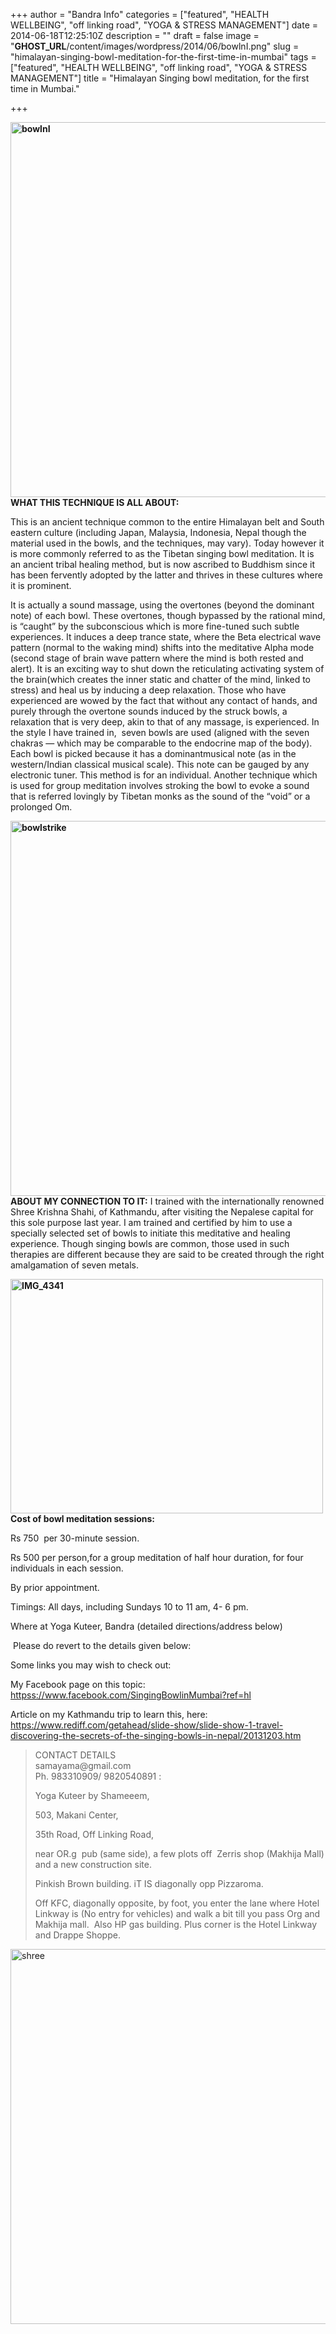 +++
author = "Bandra Info"
categories = ["featured", "HEALTH WELLBEING", "off linking road", "YOGA &amp; STRESS MANAGEMENT"]
date = 2014-06-18T12:25:10Z
description = ""
draft = false
image = "__GHOST_URL__/content/images/wordpress/2014/06/bowlnI.png"
slug = "himalayan-singing-bowl-meditation-for-the-first-time-in-mumbai"
tags = ["featured", "HEALTH WELLBEING", "off linking road", "YOGA &amp; STRESS MANAGEMENT"]
title = "Himalayan Singing bowl meditation, for the first time in Mumbai."

+++


<p class="p1"><strong><img loading="lazy" class="aligncenter size-full wp-image-6515" src="https://i1.wp.com/bandra.info/wp-content/uploads/2014/06/bowlnI.png?resize=800%2C600&#038;ssl=1" alt="bowlnI" width="800" height="600" srcset="https://i1.wp.com/bandra.info/wp-content/uploads/2014/06/bowlnI.png?w=800&amp;ssl=1 800w, https://i1.wp.com/bandra.info/wp-content/uploads/2014/06/bowlnI.png?resize=500%2C375&amp;ssl=1 500w" sizes="(max-width: 800px) 100vw, 800px" data-recalc-dims="1" />WHAT THIS TECHNIQUE IS ALL ABOUT:</strong></p>
<p class="p1">This is an ancient technique common to the entire Himalayan belt and South eastern culture (including Japan, Malaysia, Indonesia, Nepal though the material used in the bowls, and the techniques, may vary). Today however it is more commonly referred to as the Tibetan singing bowl meditation. It is an ancient tribal healing method, but is now ascribed to Buddhism since it has been fervently adopted by the latter and thrives in these cultures where it is prominent.</p>
<p class="p1">It is actually a sound massage, using the overtones (beyond the dominant note) of each bowl. These overtones, though bypassed by the rational mind, is &#8220;caught&#8221; by the subconscious which is more fine-tuned such subtle experiences. It induces a deep trance state, where the Beta electrical wave pattern (normal to the waking mind) shifts into the meditative Alpha mode (second stage of brain wave pattern where the mind is both rested and alert). It is an exciting way to shut down the reticulating activating system of the brain(which creates the inner static and chatter of the mind, linked to stress) and heal us by inducing a deep relaxation. Those who have experienced are wowed by the fact that without any contact of hands, and purely through the overtone sounds induced by the struck bowls, a relaxation that is very deep, akin to that of any massage, is experienced. In the style I have trained in,  seven bowls are used (aligned with the seven chakras &#8212; which may be comparable to the endocrine map of the body). Each bowl is picked because it has a dominantmusical note (as in the western/Indian classical musical scale). This note can be gauged by any electronic tuner. This method is for an individual. Another technique which is used for group meditation involves stroking the bowl to evoke a sound that is referred lovingly by Tibetan monks as the sound of the &#8220;void&#8221; or a prolonged Om.</p>
<p class="p1"><strong><img loading="lazy" class="aligncenter size-full wp-image-6516" src="https://i2.wp.com/bandra.info/wp-content/uploads/2014/06/bowlstrike.png?resize=800%2C600&#038;ssl=1" alt="bowlstrike" width="800" height="600" srcset="https://i2.wp.com/bandra.info/wp-content/uploads/2014/06/bowlstrike.png?w=800&amp;ssl=1 800w, https://i2.wp.com/bandra.info/wp-content/uploads/2014/06/bowlstrike.png?resize=500%2C375&amp;ssl=1 500w" sizes="(max-width: 800px) 100vw, 800px" data-recalc-dims="1" />ABOUT MY CONNECTION TO IT:</strong> I trained with the internationally renowned Shree Krishna Shahi, of Kathmandu, after visiting the Nepalese capital for this sole purpose last year. I am trained and certified by him to use a specially selected set of bowls to initiate this meditative and healing experience. Though singing bowls are common, those used in such therapies are different because they are said to be created through the right amalgamation of seven metals.</p>
<p class="p1"><strong><img loading="lazy" class="alignright size-medium wp-image-6517" src="https://i0.wp.com/bandra.info/wp-content/uploads/2014/06/IMG_4341.png?resize=500%2C375&#038;ssl=1" alt="IMG_4341" width="500" height="375" srcset="https://i0.wp.com/bandra.info/wp-content/uploads/2014/06/IMG_4341.png?resize=500%2C375&amp;ssl=1 500w, https://i0.wp.com/bandra.info/wp-content/uploads/2014/06/IMG_4341.png?w=800&amp;ssl=1 800w" sizes="(max-width: 500px) 100vw, 500px" data-recalc-dims="1" />Cost of bowl meditation sessions:</strong></p>
<p class="p1">Rs 750  per 30-minute session.</p>
<p class="p1">Rs 500 per person,for a group meditation of half hour duration, for four individuals in each session.</p>
<p class="p1">By prior appointment.</p>
<p class="p1">Timings: All days, including Sundays 10 to 11 am, 4- 6 pm.</p>
<p class="p1">Where at Yoga Kuteer, Bandra (detailed directions/address below)</p>
<p class="p1"> Please do revert to the details given below:</p>
<p class="p1">Some links you may wish to check out:</p>
<p class="p2"><span class="s1">My Facebook page on this topic: <a href="httpss://www.facebook.com/SingingBowlinMumbai?ref=hl"><span class="s2">httpss://www.facebook.com/SingingBowlinMumbai?ref=hl</span></a></span></p>
<p class="p2"><span class="s1">Article on my Kathmandu trip to learn this, here: <a href="https://www.rediff.com/getahead/slide-show/slide-show-1-travel-discovering-the-secrets-of-the-singing-bowls-in-nepal/20131203.htm"><span class="s2">https://www.rediff.com/getahead/slide-show/slide-show-1-travel-discovering-the-secrets-of-the-singing-bowls-in-nepal/20131203.htm</span></a></span></p>
<blockquote>
<p class="p1">CONTACT DETAILS<br />
samayama@gmail.com<br />
Ph. 983310909/ 9820540891 :</p>
<p class="p1">Yoga Kuteer by Shameeem,</p>
<p class="p1">503, Makani Center,</p>
<p class="p1">35th Road, Off Linking Road,</p>
<p class="p1">near OR.g  pub (same side), a few plots off  Zerris shop (Makhija Mall) and a new construction site.</p>
<p class="p1">Pinkish Brown building. iT IS diagonally opp Pizzaroma.</p>
<p class="p1">Off KFC, diagonally opposite, by foot, you enter the lane where Hotel Linkway is (No entry for vehicles) and walk a bit till you pass Org and Makhija mall.  Also HP gas building. Plus corner is the Hotel Linkway and Drappe Shoppe.</p>
</blockquote>
<p class="p1"><img loading="lazy" class="aligncenter wp-image-6518 size-full" src="https://i2.wp.com/bandra.info/wp-content/uploads/2014/06/shree.png?resize=800%2C600&#038;ssl=1" alt="shree" width="800" height="600" srcset="https://i2.wp.com/bandra.info/wp-content/uploads/2014/06/shree.png?w=800&amp;ssl=1 800w, https://i2.wp.com/bandra.info/wp-content/uploads/2014/06/shree.png?resize=500%2C375&amp;ssl=1 500w" sizes="(max-width: 800px) 100vw, 800px" data-recalc-dims="1" /></p>



